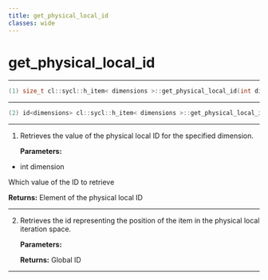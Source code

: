 ```yaml
---
title: get_physical_local_id
classes: wide
---
```

# get_physical_local_id

---

```cpp
(1) size_t cl::sycl::h_item< dimensions >::get_physical_local_id(int dimension) const
```

---

```cpp
(2) id<dimensions> cl::sycl::h_item< dimensions >::get_physical_local_id() const
```

---

1. Retrieves the value of the physical local ID for the specified dimension. 

   **Parameters:**

  * int dimension

   Which value of the ID to retrieve 

   **Returns:** Element of the physical local ID 

---

2. Retrieves the id representing the position of the item in the physical local iteration space. 

   **Parameters:**

   **Returns:** Global ID 

---

